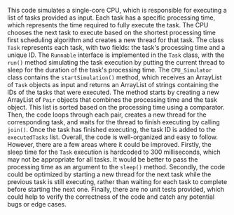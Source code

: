 This code simulates a single-core CPU, which is responsible for executing a list of tasks provided as input. Each task has a specific processing time, which represents the time required to fully execute the task. The CPU chooses the next task to execute based on the shortest processing time first scheduling algorithm and creates a new thread for that task.
The class `Task` represents each task, with two fields: the task's processing time and a unique ID. The `Runnable` interface is implemented in the `Task` class, with the `run()` method simulating the task execution by putting the current thread to sleep for the duration of the task's processing time.
The `CPU_Simulator` class contains the `startSimulation()` method, which receives an ArrayList of `Task` objects as input and returns an ArrayList of strings containing the IDs of the tasks that were executed. The method starts by creating a new ArrayList of `Pair` objects that combines the processing time and the task object. This list is sorted based on the processing time using a comparator. Then, the code loops through each pair, creates a new thread for the corresponding task, and waits for the thread to finish executing by calling `join()`. Once the task has finished executing, the task ID is added to the `executedTasks` list.
Overall, the code is well-organized and easy to follow. However, there are a few areas where it could be improved. Firstly, the sleep time for the `Task` execution is hardcoded to 300 milliseconds, which may not be appropriate for all tasks. It would be better to pass the processing time as an argument to the `sleep()` method. Secondly, the code could be optimized by starting a new thread for the next task while the previous task is still executing, rather than waiting for each task to complete before starting the next one. Finally, there are no unit tests provided, which could help to verify the correctness of the code and catch any potential bugs or edge cases.
